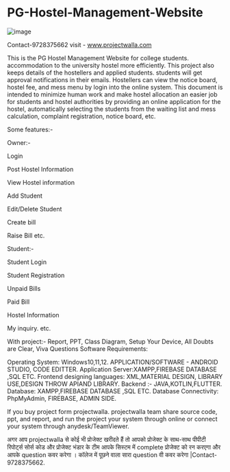 # PG-Hostel-Management-Website
![image](https://user-images.githubusercontent.com/121348131/209620459-e8071128-ee7a-4157-a6bf-23297522374e.png)


Contact-9728375662 visit - www.projectwalla.com

This is the PG Hostel Management Website for college students. accommodation to the university hostel more efficiently. This project also keeps details of the hostellers and applied students. students will get approval notifications in their emails. Hostellers can view the notice board, hostel fee, and mess menu by login into the online system. This document is intended to minimize human work and make hostel allocation an easier job for students and hostel authorities by providing an online application for the hostel, automatically selecting the students from the waiting list and mess calculation, complaint registration, notice board, etc.

Some features:-

Owner:-

Login

Post Hostel Information

View Hostel information

Add Student

Edit/Delete Student

Create bill

Raise Bill etc.

Student:-

Student Login

Student Registration

Unpaid Bills

Paid Bill

Hostel Information 

My inquiry. etc. 

With project:- Report, PPT, Class Diagram, Setup Your Device, All Doubts are Clear, Viva Questions
Software Requirements:

Operating System: Windows10,11,12.
APPLICATION/SOFTWARE - ANDROID STUDIO, CODE EDITTER.
Application Server:XAMPP,FIREBASE DATABASE ,SQL ETC.
Frontend designing languages: XML,MATERIAL DESIGN, LIBRARY USE,DESIGN THROW APIAND LIBRARY.
Backend :- JAVA,KOTLIN,FLUTTER.
Database:  XAMPP,FIREBASE DATABASE ,SQL ETC.
Database Connectivity:   PhpMyAdmin, FIREBASE, ADMIN SIDE.

If you buy project form projectwalla. projectwalla team share source code, ppt, and report, and run the project your system through online or connect your system through anydesk/TeamViewer.

अगर आप  projectwalla से कोई भी प्रोजेक्ट खरीदते हैं तो आपको प्रोजेक्ट के साथ-साथ पीपीटी रिपोर्ट्स सोर्स कोड और प्रोजेक्ट भंडार के टीम आपके सिस्टम में complete प्रोजेक्ट को रन करएगा और आपके question  कवर करेगा । कॉलेज में पूछने वाला सारा question वी कवर करेगा |Contact-9728375662.

 
 
